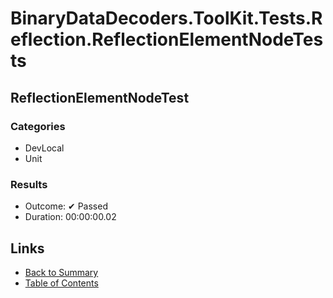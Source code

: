 # BinaryDataDecoders.ToolKit.Tests.Reflection.ReflectionElementNodeTests

## ReflectionElementNodeTest

### Categories

* DevLocal
* Unit

### Results

* Outcome: ✔ Passed
* Duration: 00:00:00.02

## Links

* [Back to Summary](../Summary.md)
* [Table of Contents](../../TOC.md)
